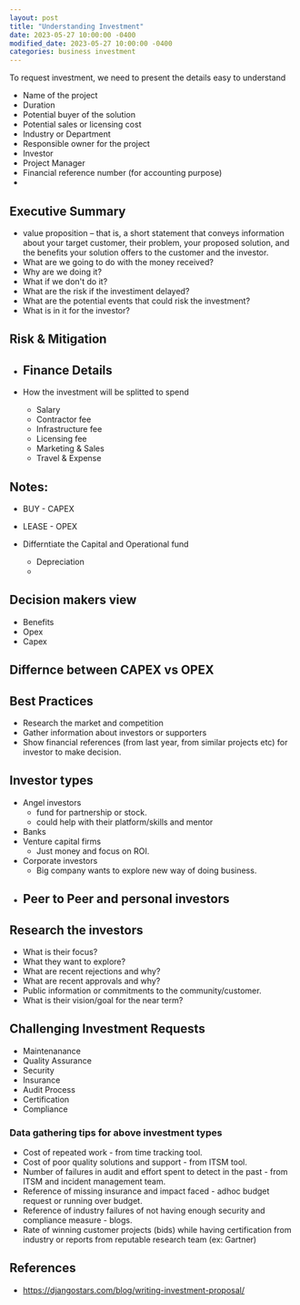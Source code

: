 ```yaml
---
layout: post
title: "Understanding Investment"
date: 2023-05-27 10:00:00 -0400
modified_date: 2023-05-27 10:00:00 -0400
categories: business investment
---
```


To request investment, we need to present the details easy to understand

- Name of the project
- Duration
- Potential buyer of the solution
- Potential sales or licensing cost
- Industry or Department
- Responsible owner for the project
- Investor
- Project Manager
- Financial reference number (for accounting purpose)
-

## Executive Summary

- value proposition – that is, a short statement that conveys information about your target customer, their problem, your proposed solution, and the benefits your solution offers to the customer and the investor.
- What are we going to do with the money received?
- Why are we doing it?
- What if we don't do it?
- What are the risk if the investiment delayed?
- What are the potential events that could risk the investment?
- What is in it for the investor?

## Risk & Mitigation

- ## Finance Details

- How the investment will be splitted to spend
  - Salary
  - Contractor fee
  - Infrastructure fee
  - Licensing fee
  - Marketing & Sales
  - Travel & Expense

## Notes:

- BUY - CAPEX
- LEASE - OPEX

- Differntiate the Capital and Operational fund
  - Depreciation
  -

## Decision makers view

- Benefits
- Opex
- Capex

## Differnce between CAPEX vs OPEX

## Best Practices

- Research the market and competition
- Gather information about investors or supporters
- Show financial references (from last year, from similar projects etc) for investor to make decision.

## Investor types

- Angel investors
  - fund for partnership or stock.
  - could help with their platform/skills and mentor
- Banks
- Venture capital firms
  - Just money and focus on ROI.
- Corporate investors
  - Big company wants to explore new way of doing business.
- ## Peer to Peer and personal investors

## Research the investors

- What is their focus?
- What they want to explore?
- What are recent rejections and why?
- What are recent approvals and why?
- Public information or commitments to the community/customer.
- What is their vision/goal for the near term?

## Challenging Investment Requests

- Maintenanance
- Quality Assurance
- Security
- Insurance
- Audit Process
- Certification
- Compliance

### Data gathering tips for above investment types

- Cost of repeated work - from time tracking tool.
- Cost of poor quality solutions and support - from ITSM tool.
- Number of failures in audit and effort spent to detect in the past - from ITSM and incident management team.
- Reference of missing insurance and impact faced - adhoc budget request or running over budget.
- Reference of industry failures of not having enough security and compliance measure - blogs.
- Rate of winning customer projects (bids) while having certification from industry or reports from reputable research team (ex: Gartner)

## References

- https://djangostars.com/blog/writing-investment-proposal/
